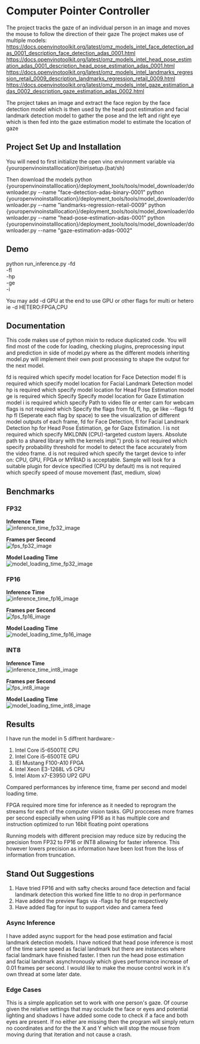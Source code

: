 # Computer Pointer Controller

The project tracks the gaze of an individual person in an image and moves the mouse to follow the direction of their gaze
The project makes use of multiple models:
https://docs.openvinotoolkit.org/latest/omz_models_intel_face_detection_adas_0001_description_face_detection_adas_0001.html
https://docs.openvinotoolkit.org/latest/omz_models_intel_head_pose_estimation_adas_0001_description_head_pose_estimation_adas_0001.html
https://docs.openvinotoolkit.org/latest/omz_models_intel_landmarks_regression_retail_0009_description_landmarks_regression_retail_0009.html
https://docs.openvinotoolkit.org/latest/omz_models_intel_gaze_estimation_adas_0002_description_gaze_estimation_adas_0002.html

The project takes an image and extract the face region by the face detection model which is then used 
by the head post estimation and facial landmark detection model to gather the pose and the left and right eye 
which is then fed into the gaze estimation model to estimate the location of gaze

## Project Set Up and Installation
You will need to first initialize the open vino environment variable via
{youropenvinoinstalllocation}\bin\setup.{bat/sh}

Then download the models
python {youropenvinoinstalllocation}/deployment_tools/tools/model_downloader/downloader.py --name "face-detection-adas-binary-0001"
python {youropenvinoinstalllocation}/deployment_tools/tools/model_downloader/downloader.py --name "landmarks-regression-retail-0009"
python {youropenvinoinstalllocation}/deployment_tools/tools/model_downloader/downloader.py --name "head-pose-estimation-adas-0001"
python {youropenvinoinstalllocation}/deployment_tools/tools/model_downloader/downloader.py --name "gaze-estimation-adas-0002"


## Demo
python run_inference.py -fd <Path of xml file of face detection model> \
-fl <Path of xml file of facial landmarks detection model> \
-hp <Path of xml file of head pose estimation model> \
-ge <Path of xml file of gaze estimation model> \
-i <Path of input video file or enter cam for taking input video from webcam> 

You may add -d GPU at the end to use GPU or other flags for multi or hetero ie -d HETERO:FPGA,CPU

## Documentation
This code makes use of python mixin to reduce duplicated code. You will find most of the code for 
loading, checking plugins, preprocessing input and prediction in side of model.py where as the different models inheriting 
model.py will implement their own post processing to shape the output for the next model.

fd is required which specify model location for Face Detection model
fl is required which specify model location for Facial Landmark Detection model
hp is required which specify model location for  Head Pose Estimation model
ge is required which Specify Specify model location for Gaze Estimation model
i is required which specify Path to video file or enter cam for webcam
flags is not required which Specify the flags from fd, fl, hp, ge like --flags fd hp fl (Seperate each flag by space) to see the visualization of different model outputs of each frame, fd for Face Detection, fl for Facial Landmark Detection hp for Head Pose Estimation, ge for Gaze Estimation.
l is not required which specify MKLDNN (CPU)-targeted custom layers. Absolute path to a shared library with the kernels impl.")
prob is not required which specify probability threshold for model to detect the face accurately from the video frame.
d is not required which specify the target device to infer on: 
   CPU, GPU, FPGA or MYRIAD is acceptable. Sample 
   will look for a suitable plugin for device 
   specified (CPU by default)
ms is not required which specify speed of mouse movement (fast, medium, slow)

## Benchmarks


### FP32

**Inference Time** <br/> 
![inference_time_fp32_image](media/inference_time_fp32.png "Inference Time")

**Frames per Second** <br/> 
![fps_fp32_image](media/fps_fp32.png "Frames per Second")

**Model Loading Time** <br/> 
![model_loading_time_fp32_image](media/model_loading_time_fp32.png "Model Loading Time")

### FP16

**Inference Time** <br/> 
![inference_time_fp16_image](media/inference_time_fp16.png "Inference Time")

**Frames per Second** <br/> 
![fps_fp16_image](media/fps_fp16.png "Frames per Second")

**Model Loading Time** <br/> 
![model_loading_time_fp16_image](media/model_loading_time_fp16.png "Model Loading Time")

### INT8
**Inference Time** <br/> 
![inference_time_int8_image](media/inference_time_int8.png "Inference Time")

**Frames per Second** <br/> 
![fps_int8_image](media/fps_int8.png "Frames per Second")

**Model Loading Time** <br/> 
![model_loading_time_int8_image](media/model_loading_time_int8.png "Model Loading Time")

## Results
I have run the model in 5 diffrent hardware:-
1. Intel Core i5-6500TE CPU 
2. Intel Core i5-6500TE GPU 
3. IEI Mustang F100-A10 FPGA 
4. Intel Xeon E3-1268L v5 CPU 
5. Intel Atom x7-E3950 UP2 GPU

Compared performances by inference time, frame per second and model loading time.

FPGA required more time for inference as it needed to reprogram the streams for each of the computer vision tasks.
GPU procceses more frames per second especially when using FP16 as it has multiple core and instruction optimized to run 16bit floating point operations

Running models with different precision may reduce size by reducing the precision from FP32 to FP16 or INT8 allowing for faster inference. This however lowers precision as information have been lost from the loss of information from truncation.
## Stand Out Suggestions
1. Have tried FP16 and with safty checks around face detection and facial landmark detection this worked fine little to no drop in performance
2. Have added the preview flags via -flags hp fld ge respectively
3. Have added flag for input to support video and camera feed

### Async Inference
I have added async support for the head pose estimation and facial landmark detection models. I have noticed that head pose inference is most of the time same speed as facial landmark but there are instances where facial landmark 
have finished faster. I then run the head pose estimation and facial landmark asynchronously which gives performance increase of 0.01 frames per second. I would like to make the mouse control work in it's own thread at some later date.

### Edge Cases
This is a simple application set to work with one person's gaze. Of course given the relative settings that may occlude the face or eyes 
and potential lighting and shadows I have added some code to check if a face and both eyes are present. If no either are missing then the program 
will simply return no coordinates and for the the X and Y which will stop the mouse from moving during that iteration and not cause a crash.
